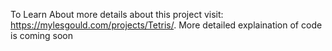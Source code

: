 To Learn About more details about this project visit: https://mylesgould.com/projects/Tetris/. More detailed explaination of code is coming soon
